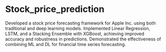 # Stock_price_prediction
Developed a stock price forecasting framework for Apple Inc. using both traditional and deep learning models. Implemented Linear Regression, LSTM, and a Stacking Ensemble with XGBoost, achieving improved accuracy and robustness in predictions. Demonstrated the effectiveness of combining ML and DL for financial time series forecasting.
